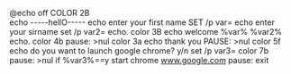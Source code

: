 @echo off
COLOR 2B  
echo -----hellO-----
echo enter your first name
SET /p var=
echo enter your sirname 
set /p var2=
echo.
color 3B 
echo welcome %var% %var2% 
echo.
color 4b
pause: >nul
color 3a 
echo thank you
PAUSE: >nul
color 5f
echo do you want to launch google chrome? y/n
set /p var3=
color 7b
pause: >nul
if %var3%==y start chrome www.google.com
pause: 
exit


